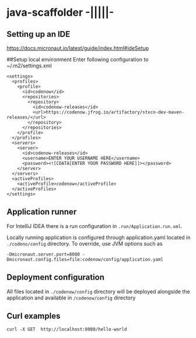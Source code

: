 # java-scaffolder -|||||-

## Setting up an IDE
https://docs.micronaut.io/latest/guide/index.html#ideSetup

##Setup local environment
Enter following configuration to ~/.m2/settings.xml
```
<settings>
  <profiles>
    <profile>
      <id>codenow</id>
      <repositories>
        <repository>
          <id>codenow-releases</id>
          <url>https://codenow.jfrog.io/artifactory/stxcn-dev-maven-releases/</url>
        </repository>
      </repositories>
    </profile>
  </profiles>
  <servers>
    <server>
      <id>codenow-releases</id>
      <username>ENTER YOUR USERNAME HERE</username>
      <password><![CDATA[ENTER YOUR PASSWORD HERE]]></password>
    </server>
  </servers>
  <activeProfiles>
    <activeProfile>codenow</activeProfile>
  </activeProfiles>
</settings>
```

## Application runner
For IntelliJ IDEA there is a run configuration in `.run/Application.run.xml`.

Locally running application is configured through application.yaml located in `./codeno/config` directory. To override, use JVM options such as

```
-Dmicronaut.server.port=8080 -Dmicronaut.config.files=file:codenow/config/application.yaml 
```

## Deployment configuration
All files located in `./codenow/config` directory will be deployed alongside the application and available in `/codenow/config` directory

## Curl examples
```
curl -X GET  http://localhost:8080/hello-world 
```
